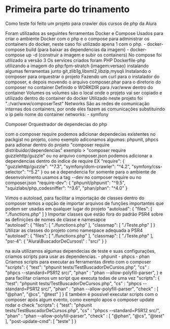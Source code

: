 # Primeira parte do trinamento
Como teste foi feito um projeto para crawler dos cursos de php da Alura

Foram utilizados as seguintes ferramentas
Docker e Compose
  Usados para criar o ambiente Docker com o php e o compose para administrar os containers do docker, neste caso foi utilizado apena 1 com o php.
    - docker-compose build (para baixar as dependencias da imagem)
    - docker-compose up -d (construir a imagem e subir os containers)
    No compose foi utilizado a versão 3
    Os services criados foram
      PHP
        Dockerfile-php
          utilizando a imagem do php:fpm-stratch (imagem:versao)
          instalando algumas ferramentas junto
            git,zlib1g,libxml2,libzip,mysqli
          Instalando o composer para orquestrar o projeto
            Fazendo um curl para o instalador do composer, e depois movendo o arquivo composer.phar para o diretorio do composer no container
          Definido o WORKDIR para /var/www dentro do container
    Volumes
      os volumes são o local onde o projeto vai ser copiado e utilizado dentro do container do docker
        Utilizado neste projeto foi ".:/var/www/composerTest"
    Networks
      São as redes de comunicação internas dos containers, por onde eles fazem as comunicações substituindo o ip pelo nome do container
        networks:
          - symfony
          
 
 Composer
  Orquestrador de dependecias do php
  
  com o composer require podemos adicionar dependecias existentes no packgist no projeto, como exemplo adiconamos algumas: phpunit, phpcs
    para adionar dentro do projeto "composer require distribuidor/dependencias" exemplo > "composer require guzzlehttp/guzzle"
    ou no arquivo composer.json podemos adicionar a dependencias dentro do indice de require EX
    "require": {
        "guzzlehttp/guzzle": "^7.3",
        "symfony/dom-crawler": "^4.2",
        "symfony/css-selector": "^5.2"
    }
    ou se a dependencia for somente para o ambiente de desenvolvimento usamos a tag --dev no composer require ou no composer.json
        "require-dev": {
        "phpunit/phpunit": "^9.5",
        "squizlabs/php_codesniffer": "^3.6",
        "phan/phan": "^4.0"
    }

  Vimos o autoload, para facilitar a importação de classes dentro do composer
    temos a opção de importar arquivos de funções importantes que podem ser usadas em qualquer lugar do projeto
    "autoload": {
        "files": [
            "./functions.php"
        ]
    }
    Importar classes que estão fora do padrão PSR4 sobre as definições de nomes de classe e namesapce    
    "autoload": {
        "files": [
            "./functions.php"
        ],
        "classmap": [
            "./Teste.php"
        ]
    }
    Utilizar as classes do projeto como namespace adequada a PSR4
    "autoload": {
        "files": [
            "./functions.php"
        ],
        "classmap": [
            "./Teste.php"
        ],
        "psr-4": {
            "Alura\\BuscadorDeCursos\\" : "src/"
        }
    }
  
  na aula utilizamos algumas dependecias de teste e suas configurações, criamos scripts para usar as dependencias.
    - phpunit
    - phpcs
    - phan
    Criamos scripts para executar as ferramentas direto com o composer
      "scripts": {
        "test": "phpunit tests/TestBuscadorDeCursos.php",
        "cs" : "phpcs --standard=PSR12 src/",
        "phan" : "phan --allow-polyfill-parser",
       }
    e para facilitar criamos um script que executa todas de uma vez
      "scripts": {
        "test": "phpunit tests/TestBuscadorDeCursos.php",
        "cs" : "phpcs --standard=PSR12 src/",
        "phan" : "phan --allow-polyfill-parser",
        "check" : [
            "@phan",
            "@cs",
            "@test"
        ]
       }
    E também é possivel executar scripts com o composer após algum evento, como exemplo apos o composer update rodar o check
      "scripts": {
        "test": "phpunit tests/TestBuscadorDeCursos.php",
        "cs" : "phpcs --standard=PSR12 src/",
        "phan" : "phan --allow-polyfill-parser",
        "check" : [
            "@phan",
            "@cs",
            "@test"
        ],
        "post-update-cmd": [
            "teste"
        ]
      }
